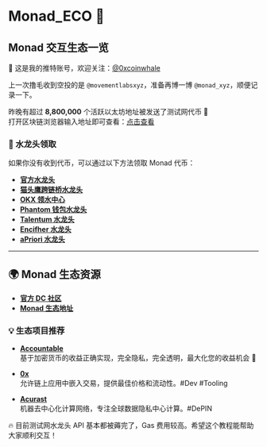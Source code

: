 # Monad_ECO 🚀

## Monad 交互生态一览

📢 这是我的推特账号，欢迎关注：[@0xcoinwhale](https://x.com/0xcoinwhale)

上一次撸毛收到空投的是 `@movementlabsxyz`，准备再博一博 `@monad_xyz`，顺便记录一下。

昨晚有超过 **8,800,000** 个活跃以太坊地址被发送了测试网代币 🎉  
打开区块链浏览器输入地址即可查看：[点击查看](http://testnet.monadexplorer.com)  

### 🚰 水龙头领取

如果你没有收到代币，可以通过以下方法领取 Monad 代币：

- **[官方水龙头](https://testnet.monad.xyz)**
- **[猫头鹰跨链桥水龙头](https://owlto.finance/Faucet/Monad)**
- **[OKX 领水中心](https://okx.com/zh-hans/web3/faucet)**
- **[Phantom 钱包水龙头](https://phantom.com/chains/monad#module-faucet)**
- **[Talentum 水龙头](https://monad.talentum.id)**
- **[Encifher 水龙头](https://monad.encifher.io/faucet)**
- **[aPriori 水龙头](https://stake.apr.io/faucet)**

---

## 🌍 Monad 生态资源

- **[官方 DC 社区](https://discord.gg/monad)**
- **[Monad 生态地址](https://monad.xyz/ecosystem)**

### 💡 生态项目推荐
- **[Accountable](https://game.accountable.capital)**  
  基于加密货币的收益正确实现，完全隐私，完全透明，最大化您的收益机会 🎯  

- **[0x](https://0x.org)**  
  允许链上应用中嵌入交易，提供最佳价格和流动性。#Dev #Tooling  

- **[Acurast](https://acurast.com)**  
  机器去中心化计算网络，专注全球数据隐私中心计算。#DePIN  

🔥 目前测试网水龙头 API 基本都被薅完了，Gas 费用较高。希望这个教程能帮助大家顺利交互！
